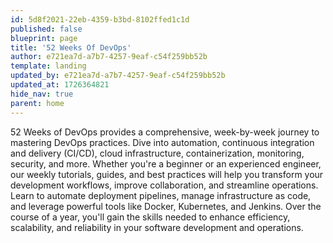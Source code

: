 ```yaml
---
id: 5d8f2021-22eb-4359-b3bd-8102ffed1c1d
published: false
blueprint: page
title: '52 Weeks Of DevOps'
author: e721ea7d-a7b7-4257-9eaf-c54f259bb52b
template: landing
updated_by: e721ea7d-a7b7-4257-9eaf-c54f259bb52b
updated_at: 1726364821
hide_nav: true
parent: home
---
```

52 Weeks of DevOps provides a comprehensive, week-by-week journey to mastering DevOps practices. Dive into automation, continuous integration and delivery (CI/CD), cloud infrastructure, containerization, monitoring, security, and more. Whether you're a beginner or an experienced engineer, our weekly tutorials, guides, and best practices will help you transform your development workflows, improve collaboration, and streamline operations. Learn to automate deployment pipelines, manage infrastructure as code, and leverage powerful tools like Docker, Kubernetes, and Jenkins. Over the course of a year, you'll gain the skills needed to enhance efficiency, scalability, and reliability in your software development and operations.